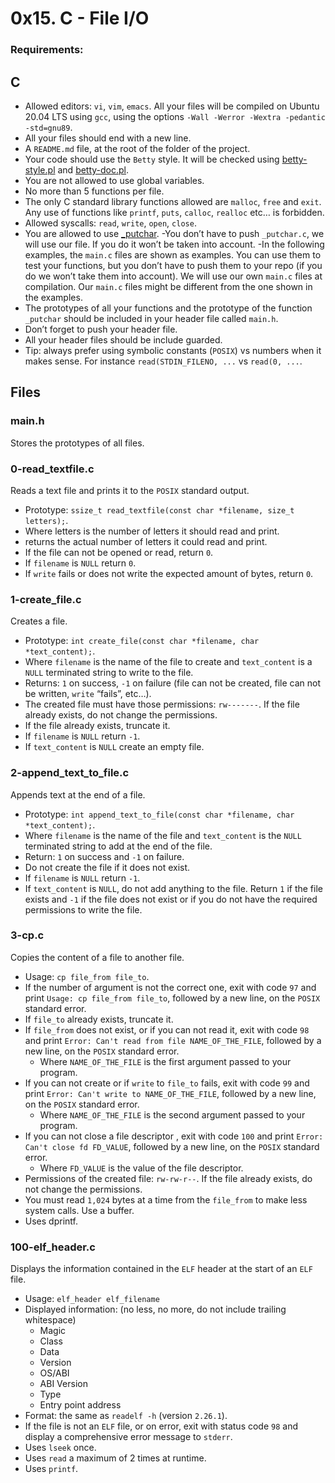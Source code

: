 # 0x15. C - File I/O

### Requirements:
## C
- Allowed editors: `vi`, `vim`, `emacs`.
All your files will be compiled on Ubuntu 20.04 LTS using `gcc`, using the options `-Wall -Werror -Wextra -pedantic -std=gnu89`.
- All your files should end with a new line.
- A `README.md` file, at the root of the folder of the project.
- Your code should use the `Betty` style. It will be checked using [betty-style.pl](https://github.com/holbertonschool/Betty/blob/master/betty-style.pl) and [betty-doc.pl](https://github.com/holbertonschool/Betty/blob/master/betty-doc.pl).
- You are not allowed to use global variables.
- No more than 5 functions per file.
- The only C standard library functions allowed are `malloc`, `free` and `exit`. Any use of functions like `printf`, `puts`, `calloc`, `realloc` etc… is forbidden.
- Allowed syscalls: `read`, `write`, `open`, `close`.
- You are allowed to use [_putchar](https://github.com/holbertonschool/_putchar.c/blob/master/_putchar.c).
 -You don’t have to push `_putchar.c`, we will use our file. If you do it won’t be taken into account.
 -In the following examples, the `main.c` files are shown as examples. You can use them to test your functions, but you don’t have to push them to your repo (if you do we won’t take them into account). We will use our own `main.c` files at compilation. Our `main.c` files might be different from the one shown in the examples.
- The prototypes of all your functions and the prototype of the function `_putchar` should be included in your header file called `main.h`.
- Don’t forget to push your header file.
- All your header files should be include guarded.
- Tip: always prefer using symbolic constants (`POSIX`) vs numbers when it makes sense. For instance `read(STDIN_FILENO, ...` vs `read(0, ...`.

## Files
### main.h
Stores the prototypes of all files.

### 0-read_textfile.c
Reads a text file and prints it to the `POSIX` standard output.
- Prototype: `ssize_t read_textfile(const char *filename, size_t letters);`.
- Where letters is the number of letters it should read and print.
- returns the actual number of letters it could read and print.
- If the file can not be opened or read, return `0`.
- If `filename` is `NULL` return `0`.
- If `write` fails or does not write the expected amount of bytes, return `0`.

### 1-create_file.c
Creates a file.
- Prototype: `int create_file(const char *filename, char *text_content);`.
- Where `filename` is the name of the file to create and `text_content` is a `NULL` terminated string to write to the file.
- Returns: `1` on success, `-1` on failure (file can not be created, file can not be written, `write` “fails”, etc…).
- The created file must have those permissions: `rw-------`. If the file already exists, do not change the permissions.
- If the file already exists, truncate it.
- If `filename` is `NULL` return `-1`.
- If `text_content` is `NULL` create an empty file.

### 2-append_text_to_file.c
Appends text at the end of a file.
- Prototype: `int append_text_to_file(const char *filename, char *text_content);`.
- Where `filename` is the name of the file and `text_content` is the `NULL` terminated string to add at the end of the file.
- Return: `1` on success and `-1` on failure.
- Do not create the file if it does not exist.
- If `filename` is `NULL` return `-1`.
- If `text_content` is `NULL`, do not add anything to the file. Return `1` if the file exists and `-1` if the file does not exist or if you do not have the required permissions to write the file.

### 3-cp.c
Copies the content of a file to another file.
- Usage: `cp file_from file_to`.
- If the number of argument is not the correct one, exit with code `97` and print `Usage: cp file_from file_to`, followed by a new line, on the `POSIX` standard error.
- If `file_to` already exists, truncate it.
- If `file_from` does not exist, or if you can not read it, exit with code `98` and print `Error: Can't read from file NAME_OF_THE_FILE`, followed by a new line, on the `POSIX` standard error.
	- Where `NAME_OF_THE_FILE` is the first argument passed to your program.
- If you can not create or if `write` to `file_to` fails, exit with code `99` and print `Error: Can't write to NAME_OF_THE_FILE`, followed by a new line, on the `POSIX` standard error.
	- Where `NAME_OF_THE_FILE` is the second argument passed to your program.
- If you can not close a file descriptor , exit with code `100` and print `Error: Can't close fd FD_VALUE`, followed by a new line, on the `POSIX` standard error.
	- Where `FD_VALUE` is the value of the file descriptor.
- Permissions of the created file: `rw-rw-r--`. If the file already exists, do not change the permissions.
- You must read `1,024` bytes at a time from the `file_from` to make less system calls. Use a buffer.
- Uses dprintf.

### 100-elf_header.c
Displays the information contained in the `ELF` header at the start of an `ELF` file.
- Usage: `elf_header elf_filename`
- Displayed information: (no less, no more, do not include trailing whitespace)
	- Magic
	- Class
	- Data
	- Version
	- OS/ABI
	- ABI Version
	- Type
	- Entry point address
- Format: the same as `readelf -h` (version `2.26.1`).
- If the file is not an `ELF` file, or on error, exit with status code `98` and display a comprehensive error message to `stderr`.
- Uses `lseek` once.
- Uses `read` a maximum of 2 times at runtime.
- Uses `printf`.

